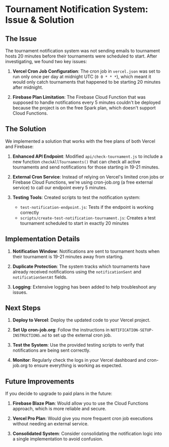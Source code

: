 # Tournament Notification System: Issue & Solution

## The Issue

The tournament notification system was not sending emails to tournament hosts 20 minutes before their tournaments were scheduled to start. After investigating, we found two key issues:

1. **Vercel Cron Job Configuration**: The cron job in `vercel.json` was set to run only once per day at midnight UTC (`0 0 * * *`), which meant it would only catch tournaments that happened to be starting 20 minutes after midnight.

2. **Firebase Plan Limitation**: The Firebase Cloud Function that was supposed to handle notifications every 5 minutes couldn't be deployed because the project is on the free Spark plan, which doesn't support Cloud Functions.

## The Solution

We implemented a solution that works with the free plans of both Vercel and Firebase:

1. **Enhanced API Endpoint**: Modified `api/check-tournament.js` to include a new function `checkAllTournaments()` that can check all active tournaments and send notifications for those starting in 19-21 minutes.

2. **External Cron Service**: Instead of relying on Vercel's limited cron jobs or Firebase Cloud Functions, we're using cron-job.org (a free external service) to call our endpoint every 5 minutes.

3. **Testing Tools**: Created scripts to test the notification system:
   - `test-notification-endpoint.js`: Tests if the endpoint is working correctly
   - `scripts/create-test-notification-tournament.js`: Creates a test tournament scheduled to start in exactly 20 minutes

## Implementation Details

1. **Notification Window**: Notifications are sent to tournament hosts when their tournament is 19-21 minutes away from starting.

2. **Duplicate Protection**: The system tracks which tournaments have already received notifications using the `notificationSent` and `notificationSentAt` fields.

3. **Logging**: Extensive logging has been added to help troubleshoot any issues.

## Next Steps

1. **Deploy to Vercel**: Deploy the updated code to your Vercel project.

2. **Set Up cron-job.org**: Follow the instructions in `NOTIFICATION-SETUP-INSTRUCTIONS.md` to set up the external cron job.

3. **Test the System**: Use the provided testing scripts to verify that notifications are being sent correctly.

4. **Monitor**: Regularly check the logs in your Vercel dashboard and cron-job.org to ensure everything is working as expected.

## Future Improvements

If you decide to upgrade to paid plans in the future:

1. **Firebase Blaze Plan**: Would allow you to use the Cloud Functions approach, which is more reliable and secure.

2. **Vercel Pro Plan**: Would give you more frequent cron job executions without needing an external service.

3. **Consolidated System**: Consider consolidating the notification logic into a single implementation to avoid confusion. 